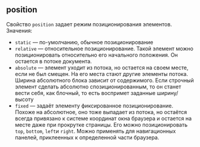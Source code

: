 ## position
Свойство `position` задает режим позиционирования элементов. Значения:
- `static` — по-умолчанию, обычное позиционирование
- `relative` — относительное позиционирование. Такой элемент можно позиционировать относительно его начального положения. Он остается в потоке документа.
- `absolute` — элемент уходит из потока, но остается на своем месте, если не был смещен. На его места стают другие элементы потока. Ширина абсолютного блока зависит от содержимого. Если строчный элемент сделать абсолютно спозиционированным, то он станет вести себя, как блочный, то есть воспримет заданные ширину/высоту
- `fixed` — задаёт элементу фиксированное позиционирование. Похоже на абсолютное, оно тоже выпадает из потока, но остаётся всегда привязано к системе координат окна браузера и остается на месте даже при прокрутке страницы. Его можно позиционировать `top`, `bottom`, `left`и `right`. Можно применять для навигационных панелей, приклеенных к определенной части браузера.
